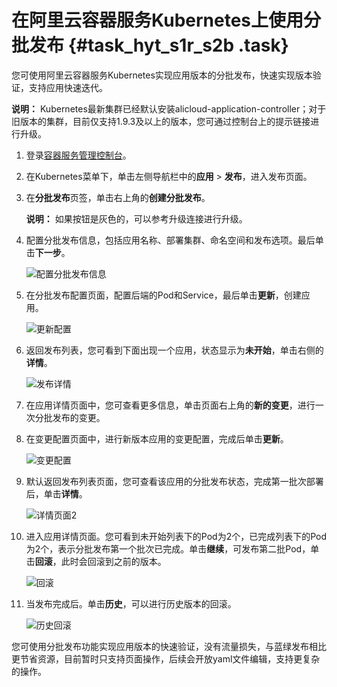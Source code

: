 # 在阿里云容器服务Kubernetes上使用分批发布 {#task_hyt_s1r_s2b .task}

您可使用阿里云容器服务Kubernetes实现应用版本的分批发布，快速实现版本验证，支持应用快速迭代。

**说明：** Kubernetes最新集群已经默认安装alicloud-application-controller；对于旧版本的集群，目前仅支持1.9.3及以上的版本，您可通过控制台上的提示链接进行升级。

1.  登录[容器服务管理控制台](https://cs.console.aliyun.com)。
2.  在Kubernetes菜单下，单击左侧导航栏中的**应用** \> **发布**，进入发布页面。
3.  在**分批发布**页签，单击右上角的**创建分批发布**。 

    **说明：** 如果按钮是灰色的，可以参考升级连接进行升级。

4.  配置分批发布信息，包括应用名称、部署集群、命名空间和发布选项。最后单击**下一步**。 

    ![配置分批发布信息](http://static-aliyun-doc.oss-cn-hangzhou.aliyuncs.com/assets/img/17337/15690636488982_zh-CN.png)

5.  在分批发布配置页面，配置后端的Pod和Service，最后单击**更新**，创建应用。 

    ![更新配置](http://static-aliyun-doc.oss-cn-hangzhou.aliyuncs.com/assets/img/17337/15690636489004_zh-CN.png)

6.  返回发布列表，您可看到下面出现一个应用，状态显示为**未开始**，单击右侧的**详情**。 

    ![发布详情](http://static-aliyun-doc.oss-cn-hangzhou.aliyuncs.com/assets/img/17337/15690636489005_zh-CN.png)

7.  在应用详情页面中，您可查看更多信息，单击页面右上角的**新的变更**，进行一次分批发布的变更。
8.  在变更配置页面中，进行新版本应用的变更配置，完成后单击**更新**。 

    ![变更配置](http://static-aliyun-doc.oss-cn-hangzhou.aliyuncs.com/assets/img/17337/15690636489011_zh-CN.png)

9.  默认返回发布列表页面，您可查看该应用的分批发布状态，完成第一批次部署后，单击**详情**。 

    ![详情页面2](http://static-aliyun-doc.oss-cn-hangzhou.aliyuncs.com/assets/img/17337/15690636489014_zh-CN.png)

10. 进入应用详情页面。您可看到未开始列表下的Pod为2个，已完成列表下的Pod为2个，表示分批发布第一个批次已完成。单击**继续**，可发布第二批Pod，单击**回滚**，此时会回滚到之前的版本。 

    ![回滚](http://static-aliyun-doc.oss-cn-hangzhou.aliyuncs.com/assets/img/17337/15690636489013_zh-CN.png)

11. 当发布完成后。单击**历史**，可以进行历史版本的回滚。 

    ![历史回滚](http://static-aliyun-doc.oss-cn-hangzhou.aliyuncs.com/assets/img/17337/15690636489015_zh-CN.png)


您可使用分批发布功能实现应用版本的快速验证，没有流量损失，与蓝绿发布相比更节省资源，目前暂时只支持页面操作，后续会开放yaml文件编辑，支持更复杂的操作。

